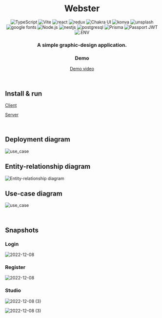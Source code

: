 <head>
    <div align="center">
        <h1 align="center">Webster</h1>
    </div>
</head>

<div align="center">
  <img alt="TypeScript" src="https://img.shields.io/badge/-TypeScript-3178C6.svg?style=for-the-badge&logo=TypeScript&logoColor=white" />
  <img alt="Vite" src="https://img.shields.io/badge/-Vite-646CFF.svg?style=for-the-badge&logo=Vite&logoColor=white" />
  <img alt="react" src="https://img.shields.io/badge/-React-61DAFB.svg?style=for-the-badge&logo=react&logoColor=black" />
  <img alt="redux" src="https://img.shields.io/badge/-Redux-764ABC.svg?style=for-the-badge&logo=redux&logoColor=white" />
  <img alt="Chakra UI" src="https://img.shields.io/badge/-Chakra%20UI-319795.svg?style=for-the-badge&logo=ChakraUI&logoColor=white" />
  <img alt="konva" src="https://img.shields.io/badge/-konva-0D83CD.svg?style=for-the-badge&logo=konva&logoColor=white" />
  <img alt="unsplash" src="https://img.shields.io/badge/-unsplash%20API-000000.svg?style=for-the-badge&logo=unsplash&logoColor=white" />
  <img alt="google fonts" src="https://img.shields.io/badge/-Google%20Fonts%20API-4285F4.svg?style=for-the-badge&logo=Google-Fonts&logoColor=white" />
  <img alt="Node.js" src="https://img.shields.io/badge/-Nodejs-339933.svg?style=for-the-badge&logo=node.js&logoColor=white" />
  <img alt="nestjs" src="https://img.shields.io/badge/-nestjs-E0234E.svg?style=for-the-badge&logo=nestjs&logoColor=white" />
  <img alt="postgresql" src="https://img.shields.io/badge/-postgresql-4169E1.svg?style=for-the-badge&logo=postgresql&logoColor=white" />
  <img alt="Prisma" src="https://img.shields.io/badge/-Prisma-2D3748.svg?style=for-the-badge&logo=prisma&logoColor=white" />
  <img alt="Passport JWT" src="https://img.shields.io/badge/-passport%20JWT-34E27A.svg?style=for-the-badge&logo=passport&logoColor=white" />
  <img alt=".ENV" src="https://img.shields.io/badge/-.ENV-ECD53F.svg?style=for-the-badge&logo=.ENV&logoColor=black" />
</div>

<div align="center">
  <h3>A simple graphic-design application.</h3>
    
  <h3>Demo</h3>
  <p><a href="https://youtu.be/zDJ3vSZpoSA" target="_blank">Demo video</a></p>
</div>

<br/>

## Install & run

[Client](client/README.md)

[Server](server/README.md)

<br/>

## Deployment diagram

![use_case](https://github.com/YaroslavChuiko/Webster/assets/32570823/6a2ed391-ebb9-4658-80bc-8a40f8c91260)

## Entity-relationship diagram

![Entity-relationship diagram](https://github.com/YaroslavChuiko/Webster/assets/32570823/f4057db3-eb7b-44fd-a83e-42e7c41ca826)

## Use-case diagram

![use_case](https://github.com/YaroslavChuiko/Webster/assets/32570823/7f126bf8-ff3e-4f58-aa52-9a16c1d0a98a)

<br/>

## Snapshots
### Login
![2022-12-08](https://github.com/YaroslavChuiko/Webster/assets/32570823/33f6efda-9215-4d3c-aef6-f759c2f55b18)

### Register
![2022-12-08](https://github.com/YaroslavChuiko/Webster/assets/32570823/5ff5899d-978c-43e4-8534-4c094072d3bf)


### Studio
![2022-12-08 (3)](https://github.com/YaroslavChuiko/Webster/assets/32570823/08ae8525-0d6e-48c6-8573-f6dbe4a190e2)

![2022-12-08 (3)](https://github.com/YaroslavChuiko/Webster/assets/32570823/b305cbb0-0f47-4807-b8e6-7c193962ecfe)


